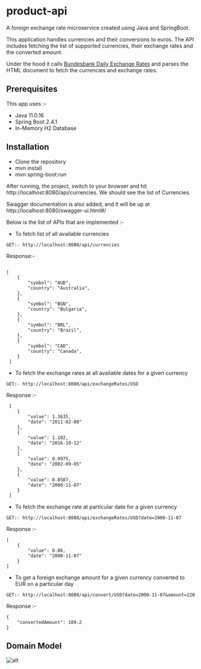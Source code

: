 # product-api
A foreign exchange rate microservice created using Java and SpringBoot.

This application handles currencies and their conversions to euros. 
The API includes fetching the list of supported currencies, their exchange rates and the converted amount.

Under the hood it calls [Bundesbank Daily Exchange Rates](https://www.bundesbank.de/dynamic/action/en/statistics/time-series-databases/time-series-databases/759784/759784?statisticType=BBK_ITS&listId=www_sdks_b01012_3&treeAnchor=WECHSELKURSE) 
and parses the HTML document to fetch the currencies and exchange rates.

## Prerequisites
This app uses :-

- Java 11.0.16
- Spring Boot 2.4.1
- In-Memory H2 Database

## Installation

- Clone the repository
- mvn install
- mvn spring-boot:run

After running, the project, switch to your browser and hit 
http://localhost:8080/api/currencies. We should see the list of Currencies.

Swagger documentation is also added, and it will be up at http://localhost:8080/swagger-ui.html#/

Below is the list of APIs that are implemented :-

- To fetch list of all available currencies

`GET:- http://localhost:8080/api/currencies`

Response:- 

```

[
    {
        "symbol": "AUD",
        "country": "Australia", 
    },
    {
        "symbol": "BGN",
        "country": "Bulgaria",
    },
    {
        "symbol": "BRL",
        "country": "Brazil",
    },
    {
        "symbol": "CAD",
        "country": "Canada",
    }
 ]

```

- To fetch the exchange rates at all available dates for a given currency

`GET:- http://localhost:8080/api/exchangeRates/USD`

Response :- 

```
 [
    {
        "value": 1.3635,
        "date": "2011-02-08"
    },
    {
        "value": 1.102,
        "date": "2016-10-12"
    },
    {
        "value": 0.9975,
        "date": "2002-09-05"
    },
    {
        "value": 0.8587,
        "date": "2000-11-07"
    }
 ]

```
- To fetch the exchange rate at particular date for a given currency

`GET:- http://localhost:8080/api/exchangeRates/USD?date=2000-11-07`

Response :- 

```
[
    {
        "value": 0.86,
        "date": "2000-11-07"
    }
]
```

- To get a foreign exchange amount for a given currency converted to EUR on a particular day

`GET:- http://localhost:8080/api/convert/USD?date=2000-11-07&amount=220`

Response :- 

```
{
    "convertedAmount": 189.2
}
```

## Domain Model

![alt](uml.png)


